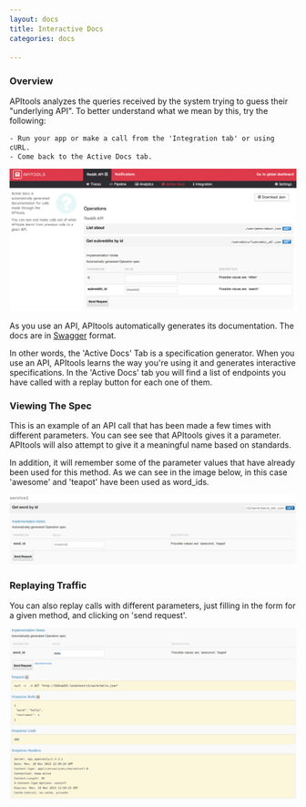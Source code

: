 ```yaml
---
layout: docs
title: Interactive Docs
categories: docs

---
```


### Overview

APItools analyzes the queries received by the system trying to guess their "underlying API". To better understand what we mean by this, try the following:

    - Run your app or make a call from the 'Integration tab' or using cURL.
    - Come back to the Active Docs tab.

![interactive-docs](/images/interactive-documentation-spec.png)

As you use an API, APItools automatically generates its documentation. The docs are in [Swagger](https://helloreverb.com/developers/swagger 'Swagger') format.

In other words, the 'Active Docs' Tab is a specification generator. When you use an API, APItools learns the way you're using it and generates interactive specifications. In the 'Active Docs' tab you will find a list of endpoints you have called with a replay button for each one of them.

### Viewing The Spec
This is an example of an API call that has been made a few times with different parameters. You can see see that APItools gives it a parameter. APItools will also attempt to give it a meaningful name based on standards.

In addition, it will remember some of the parameter values that have already been used for this method. As we can see in the image below, in this case 'awesome' and 'teapot' have been used as word_ids.

![api-spec](/images/interactive-documentation-active-docs.png)

### Replaying Traffic

You can also replay calls with different parameters, just filling in the form for a given method, and clicking on 'send request'.

![active-docs-replay](/images/interactive-documentation-replay.png)
